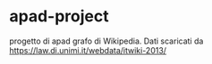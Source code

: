 # apad-project
progetto di apad grafo di Wikipedia. Dati scaricati da  https://law.di.unimi.it/webdata/itwiki-2013/